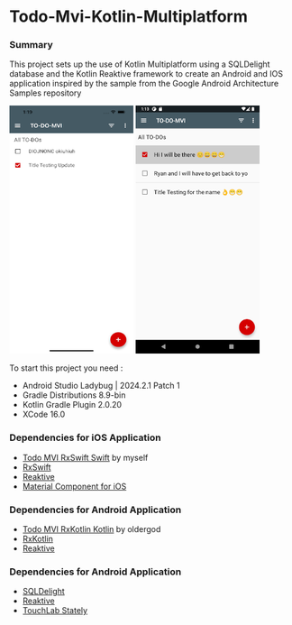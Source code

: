 # Todo-Mvi-Kotlin-Multiplatform

### Summary

This project sets up the use of Kotlin Multiplatform using a SQLDelight database and the Kotlin Reaktive framework to create an Android and IOS application inspired by the sample from the Google Android Architecture Samples repository


![](art/ios-app.png) ![](art/android-app.png)


To start this project you need :

- Android Studio Ladybug | 2024.2.1 Patch 1
- Gradle Distributions 8.9-bin
- Kotlin Gradle Plugin 2.0.20
- XCode 16.0


### Dependencies for iOS Application

* [Todo MVI RxSwift Swift](https://github.com/gironnetd/todo-mvi-rxswift-swift) by myself
* [RxSwift](https://github.com/ReactiveX/RxSwift)
* [Reaktive](https://github.com/badoo/Reaktive)
* [Material Component for iOS](https://github.com/material-components/material-components-ios)

### Dependencies for Android Application

* [Todo MVI RxKotlin Kotlin](https://github.com/oldergod/android-architecture) by oldergod
* [RxKotlin](https://github.com/ReactiveX/RxKotlin)
* [Reaktive](https://github.com/badoo/Reaktive)

### Dependencies for Android Application

* [SQLDelight](https://cashapp.github.io/sqldelight/)
* [Reaktive](https://github.com/badoo/Reaktive)
* [TouchLab Stately](https://github.com/touchlab/Stately)



